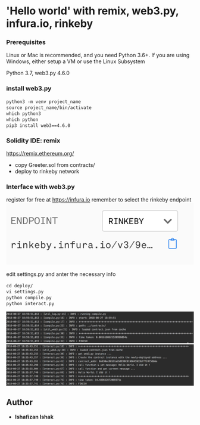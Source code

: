# 'Hello world' with remix, web3.py, infura.io, rinkeby
### Prerequisites
Linux or Mac is recommended, and you need Python 3.6+. If you are using Windows, either setup a VM or use the Linux Subsystem

Python 3.7, web3.py 4.6.0

### install web3.py
```
python3 -m venv project_name
source project_name/bin/activate
which python3
which python
pip3 install web3==4.6.0
```

### Solidity IDE: remix
https://remix.ethereum.org/
- copy Greeter.sol from contracts/
- deploy to rinkeby network

### Interface with web3.py
register for free at https://infura.io
remember to select the rinkeby endpoint
![Alt text](img/Screen%20Shot%202018-08-29%20at%203.29.02%20PM.png)

edit settings.py and anter the necessary info
```
cd deploy/
vi settings.py
python compile.py
python interact.py
```
![Alt text](img/Screen%20Shot%202018-08-27%20at%206.59.52%20PM.png)
![Alt text](img/Screen%20Shot%202018-08-27%20at%206.59.35%20PM.png)


## Author
* **Ishafizan Ishak**


